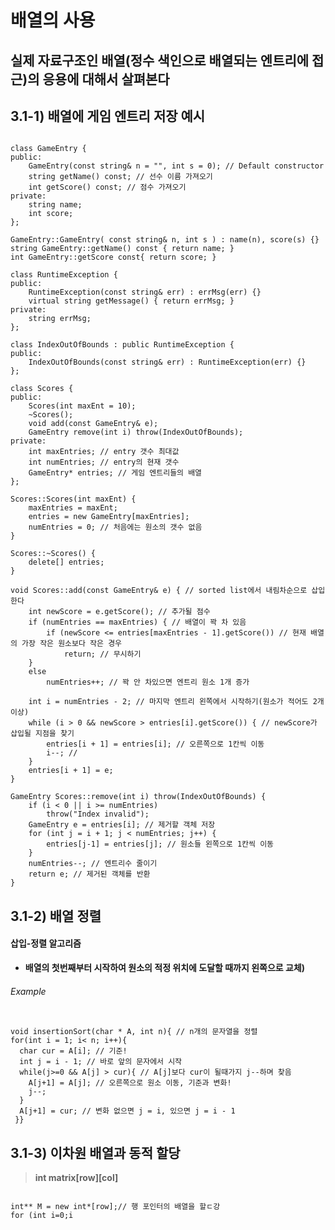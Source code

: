 배열의 사용
==================
## 실제 자료구조인 배열(정수 색인으로 배열되는 엔트리에 접근)의 응용에 대해서 살펴본다

## 3.1-1) 배열에 게임 엔트리 저장 예시
<pre><code>
class GameEntry {
public:
	GameEntry(const string& n = "", int s = 0); // Default constructor
	string getName() const; // 선수 이름 가져오기
	int getScore() const; // 점수 가져오기
private:
	string name;
	int score;
};

GameEntry::GameEntry( const string& n, int s ) : name(n), score(s) {}
string GameEntry::getName() const { return name; }
int GameEntry::getScore const{ return score; }

class RuntimeException {
public:
	RuntimeException(const string& err) : errMsg(err) {}
	virtual string getMessage() { return errMsg; }
private:
	string errMsg;
};

class IndexOutOfBounds : public RuntimeException {
public:
	IndexOutOfBounds(const string& err) : RuntimeException(err) {}
};

class Scores {
public:
	Scores(int maxEnt = 10);
	~Scores();
	void add(const GameEntry& e);
	GameEntry remove(int i) throw(IndexOutOfBounds);
private:
	int maxEntries; // entry 갯수 최대값
	int numEntries; // entry의 현재 갯수
	GameEntry* entries; // 게임 엔트리들의 배열
};

Scores::Scores(int maxEnt) {
	maxEntries = maxEnt;
	entries = new GameEntry[maxEntries];
	numEntries = 0; // 처음에는 원소의 갯수 없음
}

Scores::~Scores() {
	delete[] entries;
}

void Scores::add(const GameEntry& e) { // sorted list에서 내림차순으로 삽입한다
	int newScore = e.getScore(); // 추가될 점수
	if (numEntries == maxEntries) { // 배열이 꽉 차 있음
		if (newScore <= entries[maxEntries - 1].getScore()) // 현재 배열의 가장 작은 원소보다 작은 경우
			return; // 무시하기
	}
	else
		numEntries++; // 꽉 안 차있으면 엔트리 원소 1개 증가

	int i = numEntries - 2; // 마지막 엔트리 왼쪽에서 시작하기(원소가 적어도 2개이상)
	while (i > 0 && newScore > entries[i].getScore()) { // newScore가 삽입될 지점을 찾기
		entries[i + 1] = entries[i]; // 오른쪽으로 1칸씩 이동
		i--; // 
	}
	entries[i + 1] = e;
}

GameEntry Scores::remove(int i) throw(IndexOutOfBounds) {
	if (i < 0 || i >= numEntries)
		throw("Index invalid");
	GameEntry e = entries[i]; // 제거할 객체 저장
	for (int j = i + 1; j < numEntries; j++) {
		entries[j-1] = entries[j]; // 원소들 왼쪽으로 1칸씩 이동
	}
	numEntries--; // 엔트리수 줄이기
	return e; // 제거된 객체를 반환
}</code></pre>
## 3.1-2) 배열 정렬
#### 삽입-정렬 알고리즘
* **배열의 첫번째부터 시작하여 원소의 적정 위치에 도달할 때까지 왼쪽으로 교체)**
###### Example
<pre><code>
void insertionSort(char * A, int n){ // n개의 문자열을 정렬
for(int i = 1; i< n; i++){
  char cur = A[i]; // 기준!
  int j = i - 1; // 바로 앞의 문자에서 시작
  while(j>=0 && A[j] > cur){ // A[j]보다 cur이 될때가지 j--하며 찾음
    A[j+1] = A[j]; // 오른쪽으로 원소 이동, 기준과 변화!
    j--; 
  }
  A[j+1] = cur; // 변화 없으면 j = i, 있으면 j = i - 1
 }}
</code></pre>
## 3.1-3) 이차원 배열과 동적 할당
> **int matrix[row][col]**
<pre><code>
int** M = new int*[row];// 행 포인터의 배열을 할ㄷ강
for (int i=0;i<row;i++)
   M[i] = new int [col]; // i번째 행을 할당 
for(int i = 0; i<row; i++)
   delete[] M[i]; // i번째 행을 반환
delete[] M; // 행 포인터의 배열을 
